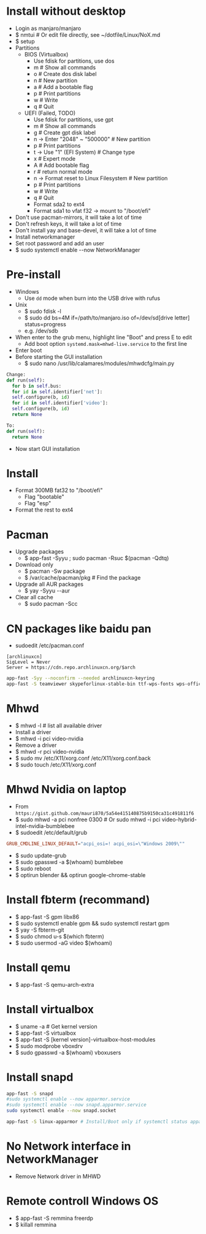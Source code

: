 Install without desktop
=====
* Login as manjaro/manjaro
* $ nmtui # Or edit file directly, see ~/dotfile/Linux/NoX.md
* $ setup
* Partitions
  * BIOS (Virtualbox)
    * Use fdisk for partitions, use dos
    * m # Show all commands
    * o # Create dos disk label
    * n # New partition
    * a # Add a bootable flag
    * p # Print partitions
    * w # Write
    * q # Quit
  * UEFI (Failed, TODO)
    * Use fdisk for partitions, use gpt
    * m # Show all commands
    * g # Create gpt disk label
    * n -> Enter "2048" ~ "500000" # New partition
    * p # Print partitions
    * t -> Use "1" (EFI System) # Change type
    * x # Expert mode
    * A # Add bootable flag
    * r # return normal mode
    * n -> Format reset to Linux Filesystem # New partition
    * p # Print partitions
    * w # Write
    * q # Quit
    * Format sda2 to ext4
    * Format sda1 to vfat f32 -> mount to "/boot/efi"
* Don't use pacman-mirrors, it will take a lot of time
* Don't refresh keys, it will take a lot of time
* Don't install yay and base-devel, it will take a lot of time
* Install networkmanager
* Set root password and add an user
* $ sudo systemctl enable --now NetworkManager

Pre-install
=====
* Windows
  * Use `dd` mode when burn into the USB drive with rufus
* Unix
  * $ sudo fdisk -l
  * $ sudo dd bs=4M if=/path/to/manjaro.iso of=/dev/sd[drive letter] status=progress
  * e.g. /dev/sdb
* When enter to the grub menu, highlight line "Boot" and press E to edit
  * Add boot option `systemd.mask=mhwd-live.service` to the first line
* Enter boot
* Before starting the GUI installation
  * $ sudo nano /usr/lib/calamares/modules/mhwdcfg/main.py
```python
Change:
def run(self):
  for b in self.bus:
  for id in self.identifier['net']:
  self.configure(b, id)
  for id in self.identifier['video']:
  self.configure(b, id)
  return None

To:
def run(self):
  return None
```
* Now start GUI installation

Install
=====
* Format 300MB fat32 to "/boot/efi"
  * Flag "bootable"
  * Flag "esp"
* Format the rest to ext4

Pacman
=====
* Upgrade packages
    * $ app-fast -Syyu ; sudo pacman -Rsuc $(pacman -Qdtq)
* Download only
    * $ pacman -Sw package
    * $ /var/cache/pacman/pkg # Find the package
* Upgrade all AUR packages
    * $ yay -Syyu --aur
* Clear all cache
    * $ sudo pacman -Scc

CN packages like baidu pan
=====
* sudoedit /etc/pacman.conf
```dosini
[archlinuxcn]
SigLevel = Never
Server = https://cdn.repo.archlinuxcn.org/$arch
```
```sh
app-fast -Syy --noconfirm --needed archlinuxcn-keyring
app-fast -S teamviewer skypeforlinux-stable-bin ttf-wps-fonts wps-office ttf-iosevka-term ttf-iosevka
```

Mhwd
=====
* $ mhwd -l # list all available driver
* Install a driver
* $ mhwd -i pci video-nvidia
* Remove a driver
* $ mhwd -r pci video-nvidia
* $ sudo mv /etc/X11/xorg.conf /etc/X11/xorg.conf.back
* $ sudo touch /etc/X11/xorg.conf

Mhwd Nvidia on laptop
=====
* From `https://gist.github.com/mauri870/5a54e415140875b9150ca31c491811f6`
* $ sudo mhwd -a pci nonfree 0300 # Or sudo mhwd -i pci video-hybrid-intel-nvidia-bumblebee
* $ sudoedit /etc/default/grub
```conf
GRUB_CMDLINE_LINUX_DEFAULT="acpi_osi=! acpi_osi=\"Windows 2009\""
```
* $ sudo update-grub
* $ sudo gpasswd -a $(whoami) bumblebee
* $ sudo reboot
* $ optirun blender && optirun google-chrome-stable

Install fbterm (recommand)
=====
* $ app-fast -S gpm libx86
* $ sudo systemctl enable gpm && sudo systemctl restart gpm
* $ yay -S fbterm-git
* $ sudo chmod u-s $(which fbterm)
* $ sudo usermod -aG video $(whoami)

Install qemu
=====
* $ app-fast -S qemu-arch-extra

Install virtualbox
=====
* $ uname -a # Get kernel version
* $ app-fast -S virtualbox
* $ app-fast -S [kernel version]-virtualbox-host-modules
* $ sudo modprobe vboxdrv
* $ sudo gpasswd -a $(whoami) vboxusers

Install snapd
=====
```sh
app-fast -S snapd
#sudo systemctl enable --now apparmor.service
#sudo systemctl enable --now snapd.apparmor.service
sudo systemctl enable --now snapd.socket

app-fast -S linux-apparmor # Install/Boot only if systemctl status apparmor.service is failed
```

No Network interface in NetworkManager
=====
* Remove Network driver in MHWD

Remote controll Windows OS
=====
* $ app-fast -S remmina freerdp
* $ killall remmina

